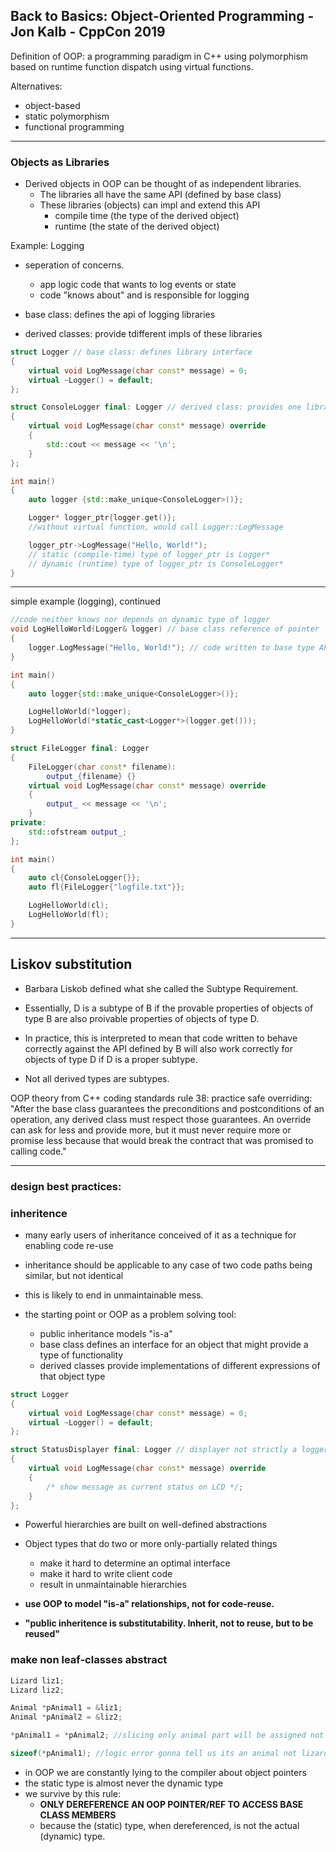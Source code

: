 ## Back to Basics: Object-Oriented Programming - Jon Kalb - CppCon 2019

Definition of OOP: a programming paradigm in C++ using polymorphism based on runtime function dispatch using virtual functions. 

Alternatives:
- object-based
- static polymorphism
- functional programming

___

### Objects as Libraries

- Derived objects in OOP can be thought of as independent libraries.
    - The libraries all have the same API (defined by base class)
    - These libraries (objects) can impl and extend this API
        - compile time (the type of the derived object)
        - runtime (the state of the derived object)


Example: Logging

- seperation of concerns.
    - app logic code that wants to log events or state
    - code "knows about" and is responsible for logging

- base class: defines the api of logging libraries
- derived classes: provide tdifferent impls of these libraries

```cpp
struct Logger // base class: defines library interface
{
    virtual void LogMessage(char const* message) = 0;
    virtual ~Logger() = default; 
};

struct ConsoleLogger final: Logger // derived class: provides one library impl
{
    virtual void LogMessage(char const* message) override 
    {
        std::cout << message << '\n';
    }
};

int main() 
{
    auto logger {std::make_unique<ConsoleLogger>()};

    Logger* logger_ptr{logger.get()};
    //without virtual function, would call Logger::LogMessage

    logger_ptr->LogMessage("Hello, World!"); 
    // static (compile-time) type of logger_ptr is Logger*
    // dynamic (runtime) type of logger_ptr is ConsoleLogger*
}
```
___
simple example (logging), continued
```cpp
//code neither knows nor depends on dynamic type of logger
void LogHelloWorld(Logger& logger) // base class reference of pointer
{
    logger.LogMessage("Hello, World!"); // code written to base type API can be used with any derived type.
}

int main()
{
    auto logger{std::make_unique<ConsoleLogger>()};

    LogHelloWorld(*logger);
    LogHelloWorld(*static_cast<Logger*>(logger.get()));
}

struct FileLogger final: Logger
{
    FileLogger(char const* filename):
        output_{filename} {}
    virtual void LogMessage(char const* message) override
    {
        output_ << message << '\n';
    }
private:
    std::ofstream output_;
};

int main()
{
    auto cl{ConsoleLogger{}};
    auto fl{FileLogger{"logfile.txt"}};

    LogHelloWorld(cl);
    LogHelloWorld(fl);
}
```

___

## Liskov substitution

- Barbara Liskob defined what she called the Subtype Requirement. 
- Essentially, D is a subtype of B if the provable properties of objects of type B are also proivable properties of objects of type D. 
- In practice, this is interpreted to mean that code written to behave correctly against the API defined by B will also work correctly for objects of type D if D is a proper subtype. 

- Not all derived types are subtypes.

OOP theory from C++ coding standards rule 38: practice safe overriding:
"After the base class guarantees the preconditions and postconditions of an operation, any derived class must respect those guarantees. An override can ask for less and provide more, but it must never require more or promise less because that would break the contract that was promised to calling code."

___
### design best practices:

### inheritence

- many early users of inheritance conceived of it as a technique for enabling code re-use
- inheritance should be applicable to any case of two code paths being similar, but not identical
- this is likely to end in unmaintainable mess. 

- the starting point or OOP as a problem solving tool:
    - public inheritance models "is-a"
    - base class defines an interface for an object that might provide a type of functionality
    - derived classes provide implementations of different expressions of that object type

```cpp
struct Logger 
{
    virtual void LogMessage(char const* message) = 0;
    virtual ~Logger() = default;
};

struct StatusDisplayer final: Logger // displayer not strictly a logger
{
    virtual void LogMessage(char const* message) override
    {
        /* show message as current status on LCD */;
    }
};
```

- Powerful hierarchies are built on well-defined abstractions
- Object types that do two or more only-partially related things
    - make it hard to determine an optimal interface
    - make it hard to write client code
    - result in unmaintainable hierarchies

- **use OOP to model "is-a" relationships, not for code-reuse.**
- **"public inheritence is substitutability. Inherit, not to reuse, but to be reused"**

### make non leaf-classes abstract

```cpp
Lizard liz1; 
Lizard liz2;

Animal *pAnimal1 = &liz1;
Animal *pAnimal2 = &liz2;

*pAnimal1 = *pAnimal2; //slicing only animal part will be assigned not lizard part

sizeof(*pAnimal1); //logic error gonna tell us its an animal not lizard
```
- in OOP we are constantly lying to the compiler about object pointers
- the static type is almost never the dynamic type
- we survive by this rule:
    - **ONLY DEREFERENCE AN OOP POINTER/REF TO ACCESS BASE CLASS MEMBERS**
    - because the (static) type, when dereferenced, is not the actual (dynamic) type.

```cpp

```
